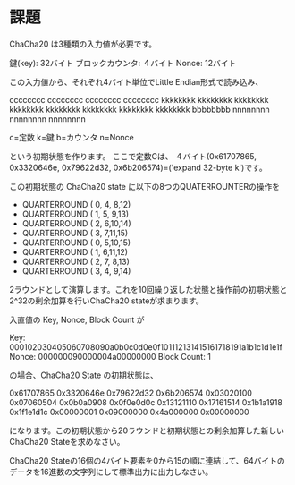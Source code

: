 # 課題
ChaCha20 は3種類の入力値が必要です。

鍵(key): 32バイト
ブロックカウンタ: ４バイト
Nonce: 12バイト

この入力値から、それぞれ4バイト単位でLittle Endian形式で読み込み、

cccccccc  cccccccc  cccccccc  cccccccc
kkkkkkkk  kkkkkkkk  kkkkkkkk  kkkkkkkk
kkkkkkkk  kkkkkkkk  kkkkkkkk  kkkkkkkk
bbbbbbbb  nnnnnnnn  nnnnnnnn  nnnnnnnn

c=定数 k=鍵 b=カウンタ n=Nonce

という初期状態を作ります。
ここで定数Cは、 ４バイト(0x61707865, 0x3320646e, 0x79622d32, 0x6b206574)=('expand 32-byte k')です。

この初期状態の ChaCha20 state に以下の8つのQUATERROUNTERの操作を

+ QUARTERROUND ( 0, 4, 8,12)
+ QUARTERROUND ( 1, 5, 9,13)
+ QUARTERROUND ( 2, 6,10,14)
+ QUARTERROUND ( 3, 7,11,15)
+ QUARTERROUND ( 0, 5,10,15)
+ QUARTERROUND ( 1, 6,11,12)
+ QUARTERROUND ( 2, 7, 8,13)
+ QUARTERROUND ( 3, 4, 9,14)

2ラウンドとして演算します。これを10回繰り返した状態と操作前の初期状態と2^32の剰余加算を行いChaCha20 stateが求まります。

入直値の Key, Nonce, Block Count が

Key:  000102030405060708090a0b0c0d0e0f101112131415161718191a1b1c1d1e1f
Nonce: 000000090000004a00000000
Block Count: 1

の場合、ChaCha20 State の初期状態は、

 0x61707865  0x3320646e  0x79622d32  0x6b206574
 0x03020100  0x07060504  0x0b0a0908  0x0f0e0d0c
 0x13121110  0x17161514  0x1b1a1918  0x1f1e1d1c
 0x00000001  0x09000000  0x4a000000  0x00000000

になります。この初期状態から20ラウンドと初期状態との剰余加算した新しいChaCha20 Stateを求めなさい。

ChaCha20 Stateの16個の4バイト要素を0から15の順に連結して、64バイトのデータを16進数の文字列にして標準出力に出力しなさい。
